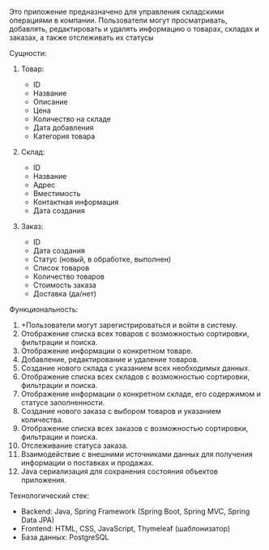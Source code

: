 Это приложение предназначено для управления складскими операциями в компании. Пользователи могут просматривать, добавлять, редактировать и удалять информацию о товарах, складах и заказах, а также отслеживать их статусы

Сущности:

1. Товар:
    - ID
    - Название
    - Описание
    - Цена
    - Количество на складе
    - Дата добавления
    - Категория товара

2. Склад:
    - ID
    - Название
    - Адрес
    - Вместимость
    - Контактная информация
    - Дата создания

3. Заказ:
    - ID
    - Дата создания
    - Статус (новый, в обработке, выполнен)
    - Список товаров
    - Количество товаров
    - Стоимость заказа
    - Доставка (да/нет)

Функциональность:

1. +Пользователи могут зарегистрироваться и войти в систему.
2. Отображение списка всех товаров с возможностью сортировки, фильтрации и поиска.
3. Отображение информации о конкретном товаре.
4. Добавление, редактирование и удаление товаров.
5. Создание нового склада с указанием всех необходимых данных.
6. Отображение списка всех складов с возможностью сортировки, фильтрации и поиска.
7. Отображение информации о конкретном складе, его содержимом и статусе заполненности.
8. Создание нового заказа с выбором товаров и указанием количества.
9. Отображение списка всех заказов с возможностью сортировки, фильтрации и поиска.
10. Отслеживание статуса заказа.
11. Взаимодействие с внешними источниками данных для получения информации о поставках и продажах.
12. Java сериализация для сохранения состояния объектов приложения.

Технологический стек:

- Backend: Java, Spring Framework (Spring Boot, Spring MVC, Spring Data JPA)
- Frontend: HTML, CSS, JavaScript, Thymeleaf (шаблонизатор)
- База данных: PostgreSQL